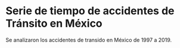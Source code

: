 # Serie de tiempo de accidentes de Tránsito en México
 Se analizaron los accidentes de transido en México de 1997 a 2019.
